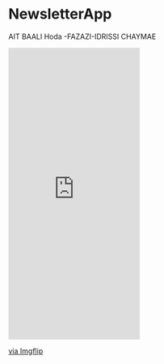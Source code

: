 # NewsletterApp
AIT BAALI Hoda 
-FAZAZI-IDRISSI CHAYMAE
<div style="width:260px;max-width:100%;"><div style="height:0;padding-bottom:221.92%;position:relative;"><iframe width="260" height="577" style="position:absolute;top:0;left:0;width:100%;height:100%;" frameBorder="0" src="https://imgflip.com/embed/4nf0do"></iframe></div><p><a href="https://imgflip.com/gif/4nf0do">via Imgflip</a></p></div>
